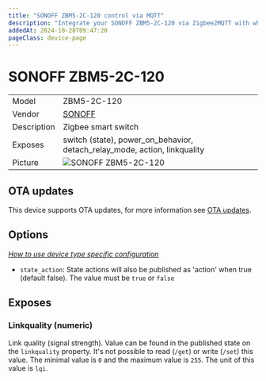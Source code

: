 ```yaml
---
title: "SONOFF ZBM5-2C-120 control via MQTT"
description: "Integrate your SONOFF ZBM5-2C-120 via Zigbee2MQTT with whatever smart home infrastructure you are using without the vendor's bridge or gateway."
addedAt: 2024-10-28T09:47:20
pageClass: device-page
---
```


<!-- !!!! -->
<!-- ATTENTION: This file is auto-generated through docgen! -->
<!-- You can only edit the "Notes"-Section between the two comment lines "Notes BEGIN" and "Notes END". -->
<!-- Do not use h1 or h2 heading within "## Notes"-Section. -->
<!-- !!!! -->

# SONOFF ZBM5-2C-120

|     |     |
|-----|-----|
| Model | ZBM5-2C-120  |
| Vendor  | [SONOFF](/supported-devices/#v=SONOFF)  |
| Description | Zigbee smart switch |
| Exposes | switch (state), power_on_behavior, detach_relay_mode, action, linkquality |
| Picture | ![SONOFF ZBM5-2C-120](https://www.zigbee2mqtt.io/images/devices/ZBM5-2C-120.png) |


<!-- Notes BEGIN: You can edit here. Add "## Notes" headline if not already present. -->


<!-- Notes END: Do not edit below this line -->


## OTA updates
This device supports OTA updates, for more information see [OTA updates](../guide/usage/ota_updates.md).


## Options
*[How to use device type specific configuration](../guide/configuration/devices-groups.md#specific-device-options)*

* `state_action`: State actions will also be published as 'action' when true (default false). The value must be `true` or `false`


## Exposes

### Linkquality (numeric)
Link quality (signal strength).
Value can be found in the published state on the `linkquality` property.
It's not possible to read (`/get`) or write (`/set`) this value.
The minimal value is `0` and the maximum value is `255`.
The unit of this value is `lqi`.

